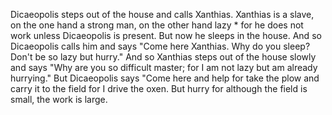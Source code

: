 Dicaeopolis steps out of the house and calls Xanthias.
Xanthias is a slave, on the one hand a strong man, on the other hand lazy * for he does not work unless Dicaeopolis is present.
But now he sleeps in the house.
And so Dicaeopolis calls him and says "Come here Xanthias. Why do you sleep? Don't be so lazy but hurry."
And so Xanthias steps out of the house slowly and says "Why are you so difficult master; for I am not lazy but am already hurrying."
But Dicaeopolis says "Come here and help for take the plow and carry it to the field for I drive the oxen.
But hurry for although the field is small, the work is large.
